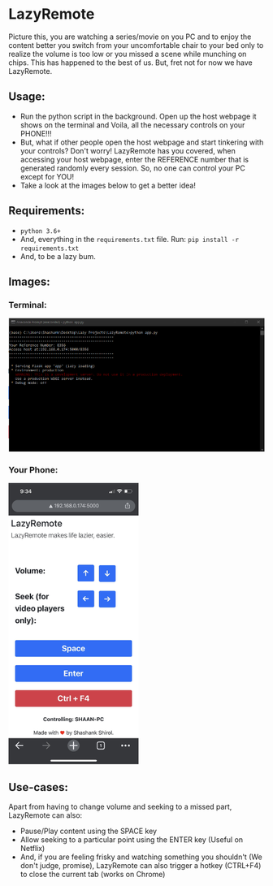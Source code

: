 # LazyRemote

Picture this, you are watching a series/movie on you PC and to enjoy the content better you switch from your uncomfortable chair to your bed only to realize the volume is too low or you missed a scene while munching on chips. This has happened to the best of us. But, fret not for now we have LazyRemote.

## Usage:

- Run the python script in the background. Open up the host webpage it shows on the terminal and Voila, all the necessary controls on your PHONE!!!
- But, what if other people open the host webpage and start tinkering with your controls? Don't worry! LazyRemote has you covered, when accessing your host webpage, enter the REFERENCE number that is generated randomly every session. So, no one can control your PC except for YOU!
- Take a look at the images below to get a better idea!

## Requirements:

- `python 3.6+`
- And, everything in the `requirements.txt` file. Run: `pip install -r requirements.txt`
- And, to be a lazy bum.

## Images:

### Terminal:

<img src="https://github.com/shashankshirol/LazyRemote/blob/main/Images/LazyRemoteTerminal.png" width="768">

### Your Phone:

<img src="https://github.com/shashankshirol/LazyRemote/blob/main/Images/LazyRemotePhone.jpg" width="256">

## Use-cases:

Apart from having to change volume and seeking to a missed part, LazyRemote can also:

- Pause/Play content using the SPACE key
- Allow seeking to a particular point using the ENTER key (Useful on Netflix)
- And, if you are feeling frisky and watching something you shouldn't (We don't judge, promise), LazyRemote can also trigger a hotkey (CTRL+F4) to close the current tab (works on Chrome)

